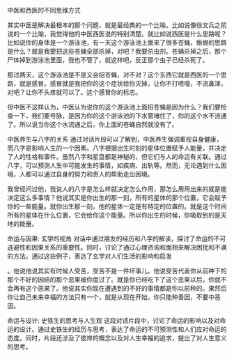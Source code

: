 中医和西医的不同思维方式

其实中医是解决最根本的那个问题，就是最经典的一个比喻。比如说像徐文兵之前说的一个比喻，我觉得他的中医西医说的特别清楚。就比如说西医是什么思路呢？比如说你的身体是一个游泳池，有一天这个游泳池上面来了很多苍蝇，蜥蜴的思路是什么？就是我要把这些苍蝇全部杀掉，对吧？我要杀虫剂。苍蝇杀掉之后，那个尸体掉到游泳池里面，我也不管了，就这样吧，反正那个虫子已经杀死了。

那过两天，这个游泳池是不是又会招苍蝇，对不对？这个东西它就是西医的一个思路，就是感冒。感冒就是我把你的这个症状给你灭掉，让你不打喷嚏，不流鼻涕，对吧？让你不头疼就可以了。这个感冒你的标志。

但中医不这样认为，中医认为说你的这个游泳池上面招苍蝇是因为什么？我们要检查一下，我们要号脉，是因为你的这个游泳池的下水管堵住了，你的这个水不流通了。所以说当你这个水流通之后，你上面的苍蝇自然就没有了。 

 
中医养生与八字的关系
通过对话片段可以了解到，中医养生强调重视自身健康，而八字是影响人生的一个因素。八字根据出生时刻的星体位置赋予人能量，并决定了人的性格和事件。虽然八字和星盘都是神秘的，但它们与人的命运有关联。通过八字，可以预测人生中可能发生的事情，如疾病、出轨等。然而，无论遇到什么困境，人都可以通过自身的努力和贵人的帮助走出困境。

 我曾经问过他，我说人的八字是怎么样就决定怎么作用，那怎么用用出来的就是能决定这么多事情？他说其实是你出生的那一刻，所有的星体的那个位置，它会赋予你的一些能量。就你出生那一刻，他的星体一定是有特定的位置的。就是这个时间所有的星体在什么位置，它会给你这个能量。所以你出生的时候，你吸取到的是天地的能量。


命运与因果: 玄学的视角
对话中通过朋友的经历和八字的解读，探讨了命运的不可逃避性和因果关系的重要性。同时，讨论了通过心理咨询和面相来解决困扰和不满的方法。通过这些例子，表达了玄学对人们生活的影响和启发

。他说他说其实有时候人受苦，受苦不是一件坏事儿。他说受苦代表你从前种下的那个不好的因结的那个恶果被你度过了。就是你已经吃下了这个恶果以后，你就不会再有这个恶果了。他说其实你现在遭遇到的不好的事情都是你以前种的。果然后你让自己未来幸福的方法只有一个，就是从现在开始，你只能种善因，不要中恶因。

命运与设计: 史铁生的思考与人生观
这段对话片段中，讨论了命运的影响以及对命运的设计。通过史铁生的经历与思考，表达了命运的不可预测性和人们应对命运的态度。同时，片段还涉及了彼岸的概念以及对人生幸福的追求，提出了对人生意义的思考。



